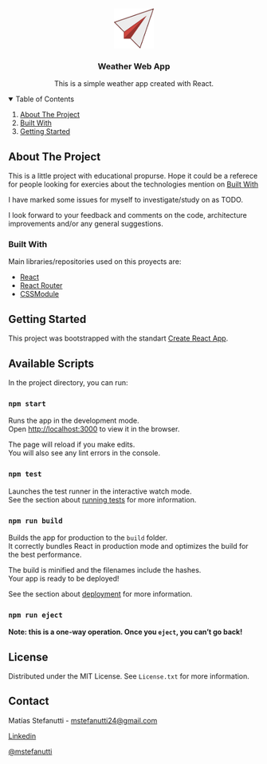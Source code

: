 <!-- PROJECT LOGO -->
<br />
<p align="center">
    <img src="public/logo.png" alt="Logo" width="80" height="80">

  <h3 align="center">Weather Web App</h3>

  <p align="center">
    This is a simple weather app created with React. 
</p>



<!-- TABLE OF CONTENTS -->
<details open="open">
  <summary>Table of Contents</summary>
  <ol>
    <li>
      <a href="#about-the-project">About The Project</a>
    <li>
      <a href="#built-with">Built With</a>
    </li>
    </li>
    <li>
      <a href="#getting-started">Getting Started</a>
</details>



<!-- ABOUT THE PROJECT -->
## About The Project

This is a little project with educational propurse. Hope it could be a referece for people looking for exercies about the technologies mention on <a href="#built-with">Built With</a> 

I have marked some issues for myself to investigate/study on as TODO. 

I look forward to your feedback and comments on the code, architecture improvements and/or any general suggestions.


### Built With

Main libraries/repositories used on this proyects are:

* [React](https://reactjs.org/)
* [React Router](https://reactrouter.com/)
* [CSSModule](https://github.com/css-modules/css-modules)



<!-- GETTING STARTED -->
## Getting Started

This project was bootstrapped with the standart [Create React App](https://github.com/facebook/create-react-app).

## Available Scripts

In the project directory, you can run:

### `npm start`

Runs the app in the development mode.\
Open [http://localhost:3000](http://localhost:3000) to view it in the browser.

The page will reload if you make edits.\
You will also see any lint errors in the console.

### `npm test`

Launches the test runner in the interactive watch mode.\
See the section about [running tests](https://facebook.github.io/create-react-app/docs/running-tests) for more information.

### `npm run build`

Builds the app for production to the `build` folder.\
It correctly bundles React in production mode and optimizes the build for the best performance.

The build is minified and the filenames include the hashes.\
Your app is ready to be deployed!

See the section about [deployment](https://facebook.github.io/create-react-app/docs/deployment) for more information.

### `npm run eject`

**Note: this is a one-way operation. Once you `eject`, you can’t go back!**

<!-- LICENSE -->
## License

Distributed under the MIT License. See `License.txt` for more information.



<!-- CONTACT -->
## Contact

Matías Stefanutti - mstefanutti24@gmail.com

[Linkedin](https://www.linkedin.com/in/matiasstefanutti/)

[@mstefanutti](https://twitter.com/mstefanutti)

<!-- Project Link: [https://github.com/your_username/repo_name](https://github.com/your_username/repo_name) -->